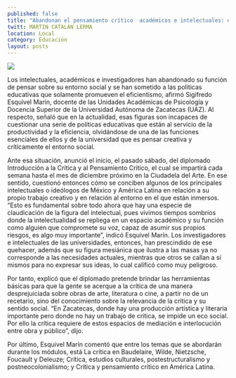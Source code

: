 ```yaml
---
published: false
title: "Abandonan el pensamiento crítico  académicos e intelectuales: experto"
twitt: MARTIN CATALAN LERMA
location: Local
category: Educación
layout: posts
---
```


![](http://i.imgur.com/sgLedv3m.jpg)

Los intelectuales, académicos e investigadores han abandonado su función de pensar sobre su entorno social y se han sometido a las políticas educativas que solamente promueven el eficientismo, afirmó Sigifredo Esquivel Marín, docente de las Unidades Académicas de Psicología y Docencia Superior de la Universidad Autónoma de Zacatecas (UAZ).
Al respecto, señaló que en la actualidad, esas figuras son incapaces de cuestionar una serie de políticas educativas que están al servicio de la productividad y la eficiencia, olvidándose de una de las funciones esenciales de ellos y de la universidad que es pensar creativa y críticamente el entorno social.

Ante esa situación, anunció el inicio, el pasado sábado, del diplomado Introducción a la Crítica y al Pensamiento Crítico, el cual se impartirá cada semana hasta el mes de diciembre próximo en la Ciudadela del Arte.
En ese sentido, cuestionó entonces cómo se conciben algunos de los principales intelectuales o ideólogos de México y América Latina en relación a su propio trabajo creativo y en relación al entorno en el que están inmersos.
“Esto es fundamental sobre todo ahora que hay una especie de claudicación de la figura del intelectual, pues vivimos tiempos sombríos donde la intelectualidad se repliega en un espacio académico y su función como alguien que compromete su voz, capaz de asumir sus propios riesgos, es algo muy importante”, indicó Esquivel Marín.
Los investigadores e intelectuales de las universidades, entonces, han prescindido de ese quehacer, además que su figura mesiánica que ilustra a las masas ya no corresponde a las necesidades actuales, mientras que otros se callan a sí mismos para no expresar sus ideas, lo cual calificó como muy peligroso.

Por tanto, explicó que el diplomado pretende brindar las herramientas básicas para que la gente se acerque a la crítica de una manera desprejuiciada sobre obras de arte, literatura o cine, a partir no de un recetario, sino del conocimiento sobre la relevancia de la crítica y su sentido social.
“En Zacatecas, donde hay una producción artística y literaria importante pero donde no hay un trabajo de crítica, se impide un eco social. Por ello la crítica requiere de estos espacios de mediación e interlocución entre obra y público”, dijo.

Por último, Esquivel Marín comentó que entre los temas que se abordarán durante los módulos, está La crítica en Baudelaire, Wilde, Nietzsche, Foucault y Deleuze; Crítica, estudios culturales, postestructuralismo y postneocolonialismo; y Crítica y pensamiento crítico en América Latina.
